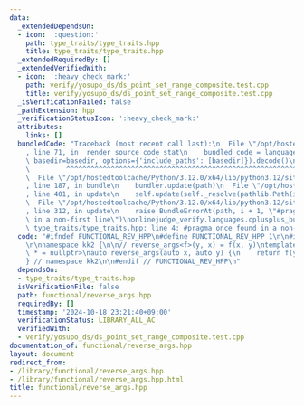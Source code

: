 ```yaml
---
data:
  _extendedDependsOn:
  - icon: ':question:'
    path: type_traits/type_traits.hpp
    title: type_traits/type_traits.hpp
  _extendedRequiredBy: []
  _extendedVerifiedWith:
  - icon: ':heavy_check_mark:'
    path: verify/yosupo_ds/ds_point_set_range_composite.test.cpp
    title: verify/yosupo_ds/ds_point_set_range_composite.test.cpp
  _isVerificationFailed: false
  _pathExtension: hpp
  _verificationStatusIcon: ':heavy_check_mark:'
  attributes:
    links: []
  bundledCode: "Traceback (most recent call last):\n  File \"/opt/hostedtoolcache/Python/3.12.0/x64/lib/python3.12/site-packages/onlinejudge_verify/documentation/build.py\"\
    , line 71, in _render_source_code_stat\n    bundled_code = language.bundle(stat.path,\
    \ basedir=basedir, options={'include_paths': [basedir]}).decode()\n          \
    \         ^^^^^^^^^^^^^^^^^^^^^^^^^^^^^^^^^^^^^^^^^^^^^^^^^^^^^^^^^^^^^^^^^^^^^^^^^^^^^^^^^\n\
    \  File \"/opt/hostedtoolcache/Python/3.12.0/x64/lib/python3.12/site-packages/onlinejudge_verify/languages/cplusplus.py\"\
    , line 187, in bundle\n    bundler.update(path)\n  File \"/opt/hostedtoolcache/Python/3.12.0/x64/lib/python3.12/site-packages/onlinejudge_verify/languages/cplusplus_bundle.py\"\
    , line 401, in update\n    self.update(self._resolve(pathlib.Path(included), included_from=path))\n\
    \  File \"/opt/hostedtoolcache/Python/3.12.0/x64/lib/python3.12/site-packages/onlinejudge_verify/languages/cplusplus_bundle.py\"\
    , line 312, in update\n    raise BundleErrorAt(path, i + 1, \"#pragma once found\
    \ in a non-first line\")\nonlinejudge_verify.languages.cplusplus_bundle.BundleErrorAt:\
    \ type_traits/type_traits.hpp: line 4: #pragma once found in a non-first line\n"
  code: "#ifndef FUNCTIONAL_REV_HPP\n#define FUNCTIONAL_REV_HPP 1\n\n#include \"../type_traits/type_traits.hpp\"\
    \n\nnamespace kk2 {\n\n// reverse_args<f>(y, x) = f(x, y)\ntemplate <auto f, is_two_args_function_pointer_t<decltype(f)>\
    \ * = nullptr>\nauto reverse_args(auto x, auto y) {\n    return f(y, x);\n}\n\n\
    } // namespace kk2\n\n#endif // FUNCTIONAL_REV_HPP\n"
  dependsOn:
  - type_traits/type_traits.hpp
  isVerificationFile: false
  path: functional/reverse_args.hpp
  requiredBy: []
  timestamp: '2024-10-18 23:21:40+09:00'
  verificationStatus: LIBRARY_ALL_AC
  verifiedWith:
  - verify/yosupo_ds/ds_point_set_range_composite.test.cpp
documentation_of: functional/reverse_args.hpp
layout: document
redirect_from:
- /library/functional/reverse_args.hpp
- /library/functional/reverse_args.hpp.html
title: functional/reverse_args.hpp
---
```

